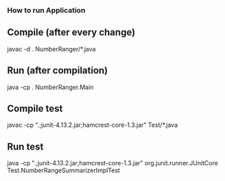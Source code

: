 ### How to run Application

## Compile (after every change)
javac -d .  NumberRanger/*.java

## Run (after compilation)
java -cp . NumberRanger.Main 

## Compile test
javac -cp ".;junit-4.13.2.jar;hamcrest-core-1.3.jar" Test/*.java

## Run test
java -cp ".;junit-4.13.2.jar;hamcrest-core-1.3.jar" org.junit.runner.JUnitCore Test.NumberRangeSummarizerImplTest 